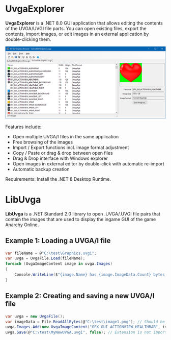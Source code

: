 # UvgaExplorer
**UvgaExplorer** is a .NET 8.0 GUI application that allows editing the contents of the UVGA/UVGI file parts.
You can open existing files, export the contents, import images, or edit images in an external application by double-clicking them.

![ScreenShot](screenshot.png)

Features include:
- Open multiple UVGA/I files in the same application
- Free browsing of the images
- Import / Export functions incl. image format adjustment
- Copy / Paste or drag & drop between open files
- Drag & Drop interface with Windows explorer
- Open images in external editor by double-click with automatic re-import
- Automatic backup creation

Requirements:
Install the .NET 8 Desktop Runtime.

# LibUvga
**LibUvga** is a .NET Standard 2.0 library to open .UVGA/.UVGI file pairs that contain the images that are used to display the ingame GUI of the game Anarchy Online.

## Example 1: Loading a UVGA/I file
```C#
var fileName = @"C:\test\Graphics.uvgi";
var uvga = UvgaFile.Load(fileName);
foreach (UvgaImageContent image in uvga.Images)
{
    Console.WriteLine($"{image.Name} has {image.ImageData.Count} bytes of data.");
}
```
## Example 2: Creating and saving a new UVGA/I file
```C#
var uvga = new UvgaFile();
var imageData = File.ReadAllBytes(@"C:\test\image1.png"); // Should be 24bpp RGB PNG images
uvga.Images.Add(new UvgaImageContent("GFX_GUI_ACTIONVIEW_HEALTHBAR", imageData));
uvga.Save(@"C:\test\MyNewUVGA.uvgi", false); // Extension is not important, it will create both MyNewUVGA.uvgi and MyNewUVGA.uvga
```